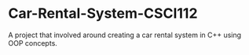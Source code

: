 # Car-Rental-System-CSCI112
A project that involved around creating a car rental system in C++ using OOP concepts.
